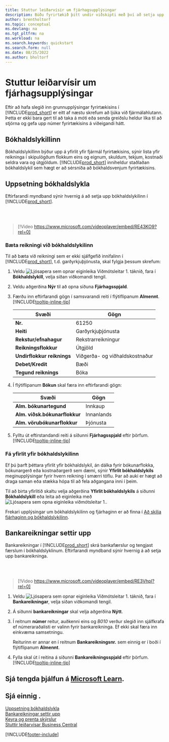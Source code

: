 ```yaml
---
title: Stuttur leiðarvísir um fjárhagsupplýsingar
description: Búðu fyrirtækið þitt undir viðskipti með því að setja upp fjárhagsupplýsingarnar í Business Central.
author: brentholtorf
ms.topic: conceptual
ms.devlang: na
ms.tgt_pltfrm: na
ms.workload: na
ms.search.keywords: quickstart
ms.search.form: null
ms.date: 08/25/2022
ms.author: bholtorf
---
```


# Stuttur leiðarvísir um fjárhagsupplýsingar

Eftir að hafa slegið inn grunnupplýsingar fyrirtækisins í [!INCLUDE[prod_short](includes/prod_short.md)] er eitt af næstu skrefum að ljúka við fjármálahlutann. Þetta er ekki bara gert til að taka á móti eða senda greiðslu heldur líka til að stjórna og gefa upp númer fyrirtækisins á viðeigandi hátt.

## Bókhaldslykillinn

Bókhaldslykillinn býður upp á yfirlit yfir fjármál fyrirtækisins, sýnir lista yfir reikninga í skipulögðum flokkum eins og eignum, skuldum, tekjum, kostnaði seldra vara og útgjöldum. [!INCLUDE[prod_short](includes/prod_short.md)] inniheldur staðlaðan bókhaldslykil sem hægt er að sérsníða að bókhaldsvenjum fyrirtækisins.

## Uppsetning bókhaldslykla

Eftirfarandi myndband sýnir hvernig á að setja upp bókhaldslykilinn í [!INCLUDE[prod_short](includes/prod_short.md)].

<br /><br />

> [!Video https://www.microsoft.com/videoplayer/embed/RE43KO9?rel=0]

### Bæta reikningi við bókhaldslykilinn

Til að bæta við reikningi sem er ekki sjálfgefið innifalinn í [!INCLUDE[prod_short](includes/prod_short.md)], t.d. garðyrkjuþjónusta, skal fylgja þessum skrefum:

1. Veldu ![Ljósapera sem opnar eiginleika Viðmótsleitar 1.](media/ui-search/search_small.png "Segðu mér hvað þú vilt gera") táknið, fara í **Bókhaldslykill**, velja síðan viðkomandi tengil.
2. Veldu aðgerðina **Nýr** til að opna síðuna **Fjárhagsspjald**.
3. Færðu inn eftirfarandi gögn í samsvarandi reiti í flýtiflipanum **Almennt**. [!INCLUDE[tooltip-inline-tip](includes/tooltip-inline-tip_md.md)]

   | Svæði | Gögn |
   | --- | --- |
   | **Nr.** | 61250 |
   | **Heiti** | Garðyrkjuþjónusta |
   | **Rekstur/efnahagur** | Rekstrarreikningur |
   | **Reikningsflokkur** | Útgjöld |
   | **Undirflokkur reiknings** | Viðgerða- og viðhaldskostnaður |
   | **Debet/Kredit** | Bæði |
   | **Tegund reiknings** | Bóka |

4. Í flýtiflipanum **Bókun** skal færa inn eftirfarandi gögn:

   | Svæði | Gögn |
   | --- | --- |
   | **Alm. bókunartegund** | Innkaup |
   | **Alm. viðsk.bókunarflokkur** | Innanlands |
   | **Alm. vörubókunarflokkur** | Þjónusta |

5. Fylltu út eftirstandandi reiti á síðunni **Fjárhagsspjald** eftir þörfum. [!INCLUDE[tooltip-inline-tip](includes/tooltip-inline-tip_md.md)]

### Fá yfirlit yfir bókhaldslykilinn

Ef þú þarft þéttara yfirlit yfir bókhaldslykil, án dálka fyrir bókunarflokka, bókunargerð eða kostnaðargerð sem dæmi, sýnir **Yfirlit bókhaldslykils** meginupplýsingar fyrir hvern reikning í smærri töflu. Þar að auki er hægt að draga saman eða stækka hópa til að fela aðgangana inni í þeim.

Til að birta yfirlitið skaltu velja aðgerðina **Yfirlit bókhaldslykils** á síðunni **Bókhaldslykill** eða leita að eiginleika með ![Ljósapera sem opna eiginleika viðmótsleitar 1.](media/ui-search/search_small.png "Segðu mér hvað þú vilt gera").

Frekari upplýsingar um bókhaldslykilinn og fjárhaginn er að finna í [Að skilja fjárhaginn og bókhaldslykilinn](finance-general-ledger.md).

## Bankareikningar settir upp

Bankareikningar í [!INCLUDE[prod_short](includes/prod_short.md)] skrá bankafærslur og tengjast færslum í bókhaldslyklinum. Eftirfarandi myndband sýnir hvernig á að setja upp bankareikninga.

<br /><br />

> [!Video https://www.microsoft.com/videoplayer/embed/RE3Vhpl?rel=0]

1. Veldu ![Ljósapera sem opnar eiginleika Viðmótsleitar 1.](media/ui-search/search_small.png "Segðu mér hvað þú vilt gera") táknið, fara í **Bankareikningar**, velja síðan viðkomandi tengil.
2. Á síðunni **bankareikningar** skal velja aðgerðina **Nýtt**.
3. Í reitnum **númer** reitur, auðkenni eins og *B010* verður slegið inn sjálfkrafa ef númeraraðalisti er valinn fyrir bankareikninga. Ef ekki skal færa inn einkvæma samsetningu.

   Reiturinn er annar en í reitnum **Bankareikningsnr.** sem einnig er í boði í flýtiflipanum **Almennt**.
4. Fylla skal út í reitina á síðunni **Bankareikningsspjald** eftir þörfum. [!INCLUDE[tooltip-inline-tip](includes/tooltip-inline-tip_md.md)]

## Sjá tengda þjálfun á [Microsoft Learn](/learn/paths/set-up-financial-management-dynamics-365-business-central/).

## Sjá einnig .

[Uppsetning bókhaldslykla](finance-setup-chart-accounts.md)  
[Bankareikningar settir upp](bank-how-setup-bank-accounts.md)  
[Keyra og prenta skýrslur](ui-work-report.md)  
[Stuttir leiðarvísar Business Central](quick-start-business-central.md)  

[!INCLUDE[footer-include](includes/footer-banner.md)]
